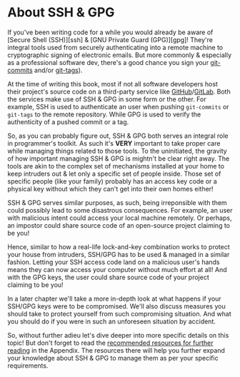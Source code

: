 # About SSH & GPG

If you've been writing code for a while you would already be aware of [Secure
Shell (SSH)][ssh] & [GNU Private Guard (GPG)][gpg]! They're integral tools used
from securely authenticating into a remote machine to cryptographic signing of
electronic emails. But more commonly & especially as a professional software
dev, there's a good chance you sign your [git-commits][git commits] and/or
[git-tags][git tags]).

At the time of writing this book, most if not all software developers host their
project's source code on a third-party service like
[GitHub][github]/[GitLab][gitlab]. Both the services make use of SSH & GPG in
some form or the other. For example, SSH is used to authenticate an user when
pushing `git-commits` or `git-tags` to the remote repository. While GPG is used
to verify the authenticity of a pushed commit or a tag.

So, as you can probably figure out, SSH & GPG both serves an integral role in
programmer's toolkit. As such it's **VERY** important to take proper care while
managing things related to those tools. To the uninitiated, the gravity of how
important managing SSH & GPG is mightn't be clear right away. The tools are akin
to the complex set of mechanisms installed at your home to keep intruders out &
let only a specific set of people inside. Those set of specific people (like
your family) probably has an access key code or a physical key without which
they can't get into their own homes either!

SSH & GPG serves similar purposes, as such, being irreponsible with them could
possibly lead to some disastrous consequences. For example, an user with
malicious intent could access your local machine remotely. Or perhaps, an
impostor could share source code of an open-source project claiming to be you!

Hence, similar to how a real-life lock-and-key combination works to protect your
house from intruders, SSH/GPG has to be used & managed in a similar fashion.
Letting your SSH access code land on a malicious user's hands means they can now
access your computer without much effort at all! And with the GPG keys, the user
could share source code of your project claiming to be you!

In a later chapter we'll take a more in-depth look at what happens if your
SSH/GPG keys were to be compromised. We'll also discuss measures you should take
to protect yourself from such compromising situation. And what you should do if
you were in such an unforeseen situation by accident.

So, without further adieu let's dive deeper into more specific details on this
topic! But don't forget to read the [recommended resources for further
reading][appendix] in the Appendix. The resources there will help you further expand
your knowledge about SSH & GPG to manage them as per your specific requirements.

<!-- prettier-ignore-start -->
<!-- Reference links -->

[git commits]: https://git-scm.com/docs/git-commit
[git tags]: https://git-scm.com/docs/git-tag
[github]: https://github.com
[gitlab]: https://about.gitlab.com
[github ssh]: https://docs.github.com/en/authentication/connecting-to-github-with-ssh
[appendix]: ../appendix.html#appendix-recommended-further-reading

<!-- prettier-ignore-end-->
